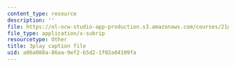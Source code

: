 ```yaml
---
content_type: resource
description: ''
file: https://ol-ocw-studio-app-production.s3.amazonaws.com/courses/21g-107-chinese-i-streamlined-fall-2014/a06a088a86aa9ef2b5d21f02a04109fa_M_gQolc3clM.srt
file_type: application/x-subrip
resourcetype: Other
title: 3play caption file
uid: a06a088a-86aa-9ef2-b5d2-1f02a04109fa
---
```

